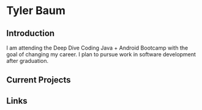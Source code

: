 # Tyler Baum

## Introduction

I am attending the Deep Dive Coding Java + Android Bootcamp with the goal of changing my career. I plan to pursue work in software development after graduation. 

## Current Projects

## Links